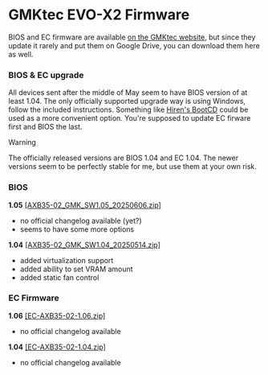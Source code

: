 # GMKtec EVO-X2 Firmware

BIOS and EC firmware are available [on the GMKtec website](https://www.gmktec.com/pages/drivers-and-software), but since they update it rarely and put them on Google Drive, you can download them here as well.

### BIOS & EC upgrade
All devices sent after the middle of May seem to have BIOS version of at least 1.04. The only officially supported upgrade way is using Windows, follow the included instructions. Something like [Hiren's BootCD](https://www.hirensbootcd.org) could be used as a more convenient option. You're supposed to update EC firware first and BIOS the last.

> [!WARNING]
> The officially released versions are BIOS 1.04 and EC 1.04. The newer versions seem to be perfectly stable for me, but use them at your own risk. 

### BIOS

**1.05** [[AXB35-02_GMK_SW1.05_20250606.zip]](./AXB35-02_GMK_SW1.05_20250606.zip)
 - no official changelog available (yet?)
 - seems to have some more options

**1.04** [[AXB35-02_GMK_SW1.04_20250514.zip]](./AXB35-02_GMK_SW1.04_20250514.zip)
 - added virtualization support
 - added ability to set VRAM amount
 - added static fan control

### EC Firmware

**1.06** [[EC-AXB35-02-1.06.zip]](./EC-AXB35-02-1.06.zip)
 - no official changelog available

**1.04** [[EC-AXB35-02-1.04.zip]](./EC-AXB35-02-1.04.zip)
 - no official changelog available
